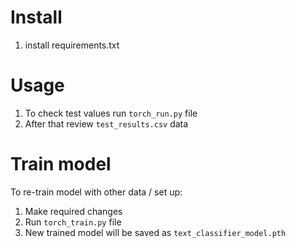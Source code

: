 # Install
1. install requirements.txt

# Usage
1. To check test values run `torch_run.py` file
2. After that review `test_results.csv` data

# Train model
To re-train model with other data / set up:
1. Make required changes
2. Run `torch_train.py` file
3. New trained model will be saved as `text_classifier_model.pth`